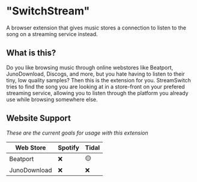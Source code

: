 # "SwitchStream"
A browser extension that gives music stores a connection to listen to the song on a streaming service instead.


## What is this?
Do you like browsing music through online webstores like Beatport, JunoDownload, Discogs, and more, but you hate having to listen to their tiny, low quality samples?  Then this is the extension for you. StreamSwitch tries to find the song you are looking at in a store-front on your prefered streaming service, allowing you to listen through the platform you already use while browsing somewhere else.


## Website Support
*These are the current goals for usage with this extension*

| Web Store | Spotify | Tidal |
| --------- |--------- | -------- | 
| Beatport  | ❌ | 🟡 |
| JunoDownload | ❌ | ❌

